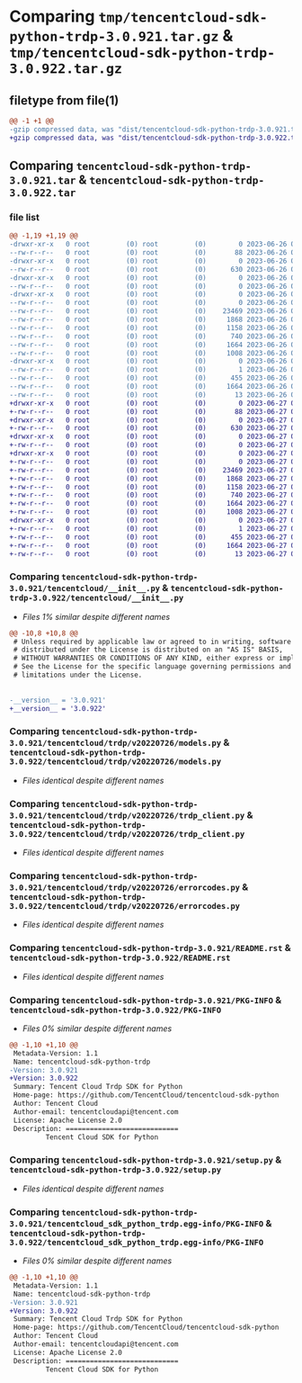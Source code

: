 # Comparing `tmp/tencentcloud-sdk-python-trdp-3.0.921.tar.gz` & `tmp/tencentcloud-sdk-python-trdp-3.0.922.tar.gz`

## filetype from file(1)

```diff
@@ -1 +1 @@
-gzip compressed data, was "dist/tencentcloud-sdk-python-trdp-3.0.921.tar", last modified: Mon Jun 26 00:35:56 2023, max compression
+gzip compressed data, was "dist/tencentcloud-sdk-python-trdp-3.0.922.tar", last modified: Tue Jun 27 00:36:17 2023, max compression
```

## Comparing `tencentcloud-sdk-python-trdp-3.0.921.tar` & `tencentcloud-sdk-python-trdp-3.0.922.tar`

### file list

```diff
@@ -1,19 +1,19 @@
-drwxr-xr-x   0 root         (0) root         (0)        0 2023-06-26 00:35:56.000000 tencentcloud-sdk-python-trdp-3.0.921/
--rw-r--r--   0 root         (0) root         (0)       88 2023-06-26 00:35:56.000000 tencentcloud-sdk-python-trdp-3.0.921/setup.cfg
-drwxr-xr-x   0 root         (0) root         (0)        0 2023-06-26 00:35:56.000000 tencentcloud-sdk-python-trdp-3.0.921/tencentcloud/
--rw-r--r--   0 root         (0) root         (0)      630 2023-06-26 00:35:56.000000 tencentcloud-sdk-python-trdp-3.0.921/tencentcloud/__init__.py
-drwxr-xr-x   0 root         (0) root         (0)        0 2023-06-26 00:35:56.000000 tencentcloud-sdk-python-trdp-3.0.921/tencentcloud/trdp/
--rw-r--r--   0 root         (0) root         (0)        0 2023-06-26 00:35:56.000000 tencentcloud-sdk-python-trdp-3.0.921/tencentcloud/trdp/__init__.py
-drwxr-xr-x   0 root         (0) root         (0)        0 2023-06-26 00:35:56.000000 tencentcloud-sdk-python-trdp-3.0.921/tencentcloud/trdp/v20220726/
--rw-r--r--   0 root         (0) root         (0)        0 2023-06-26 00:35:56.000000 tencentcloud-sdk-python-trdp-3.0.921/tencentcloud/trdp/v20220726/__init__.py
--rw-r--r--   0 root         (0) root         (0)    23469 2023-06-26 00:35:56.000000 tencentcloud-sdk-python-trdp-3.0.921/tencentcloud/trdp/v20220726/models.py
--rw-r--r--   0 root         (0) root         (0)     1868 2023-06-26 00:35:56.000000 tencentcloud-sdk-python-trdp-3.0.921/tencentcloud/trdp/v20220726/trdp_client.py
--rw-r--r--   0 root         (0) root         (0)     1158 2023-06-26 00:35:56.000000 tencentcloud-sdk-python-trdp-3.0.921/tencentcloud/trdp/v20220726/errorcodes.py
--rw-r--r--   0 root         (0) root         (0)      740 2023-06-26 00:35:56.000000 tencentcloud-sdk-python-trdp-3.0.921/README.rst
--rw-r--r--   0 root         (0) root         (0)     1664 2023-06-26 00:35:56.000000 tencentcloud-sdk-python-trdp-3.0.921/PKG-INFO
--rw-r--r--   0 root         (0) root         (0)     1008 2023-06-26 00:35:56.000000 tencentcloud-sdk-python-trdp-3.0.921/setup.py
-drwxr-xr-x   0 root         (0) root         (0)        0 2023-06-26 00:35:56.000000 tencentcloud-sdk-python-trdp-3.0.921/tencentcloud_sdk_python_trdp.egg-info/
--rw-r--r--   0 root         (0) root         (0)        1 2023-06-26 00:35:56.000000 tencentcloud-sdk-python-trdp-3.0.921/tencentcloud_sdk_python_trdp.egg-info/dependency_links.txt
--rw-r--r--   0 root         (0) root         (0)      455 2023-06-26 00:35:56.000000 tencentcloud-sdk-python-trdp-3.0.921/tencentcloud_sdk_python_trdp.egg-info/SOURCES.txt
--rw-r--r--   0 root         (0) root         (0)     1664 2023-06-26 00:35:56.000000 tencentcloud-sdk-python-trdp-3.0.921/tencentcloud_sdk_python_trdp.egg-info/PKG-INFO
--rw-r--r--   0 root         (0) root         (0)       13 2023-06-26 00:35:56.000000 tencentcloud-sdk-python-trdp-3.0.921/tencentcloud_sdk_python_trdp.egg-info/top_level.txt
+drwxr-xr-x   0 root         (0) root         (0)        0 2023-06-27 00:36:17.000000 tencentcloud-sdk-python-trdp-3.0.922/
+-rw-r--r--   0 root         (0) root         (0)       88 2023-06-27 00:36:17.000000 tencentcloud-sdk-python-trdp-3.0.922/setup.cfg
+drwxr-xr-x   0 root         (0) root         (0)        0 2023-06-27 00:36:17.000000 tencentcloud-sdk-python-trdp-3.0.922/tencentcloud/
+-rw-r--r--   0 root         (0) root         (0)      630 2023-06-27 00:36:17.000000 tencentcloud-sdk-python-trdp-3.0.922/tencentcloud/__init__.py
+drwxr-xr-x   0 root         (0) root         (0)        0 2023-06-27 00:36:17.000000 tencentcloud-sdk-python-trdp-3.0.922/tencentcloud/trdp/
+-rw-r--r--   0 root         (0) root         (0)        0 2023-06-27 00:36:17.000000 tencentcloud-sdk-python-trdp-3.0.922/tencentcloud/trdp/__init__.py
+drwxr-xr-x   0 root         (0) root         (0)        0 2023-06-27 00:36:17.000000 tencentcloud-sdk-python-trdp-3.0.922/tencentcloud/trdp/v20220726/
+-rw-r--r--   0 root         (0) root         (0)        0 2023-06-27 00:36:17.000000 tencentcloud-sdk-python-trdp-3.0.922/tencentcloud/trdp/v20220726/__init__.py
+-rw-r--r--   0 root         (0) root         (0)    23469 2023-06-27 00:36:17.000000 tencentcloud-sdk-python-trdp-3.0.922/tencentcloud/trdp/v20220726/models.py
+-rw-r--r--   0 root         (0) root         (0)     1868 2023-06-27 00:36:17.000000 tencentcloud-sdk-python-trdp-3.0.922/tencentcloud/trdp/v20220726/trdp_client.py
+-rw-r--r--   0 root         (0) root         (0)     1158 2023-06-27 00:36:17.000000 tencentcloud-sdk-python-trdp-3.0.922/tencentcloud/trdp/v20220726/errorcodes.py
+-rw-r--r--   0 root         (0) root         (0)      740 2023-06-27 00:36:17.000000 tencentcloud-sdk-python-trdp-3.0.922/README.rst
+-rw-r--r--   0 root         (0) root         (0)     1664 2023-06-27 00:36:17.000000 tencentcloud-sdk-python-trdp-3.0.922/PKG-INFO
+-rw-r--r--   0 root         (0) root         (0)     1008 2023-06-27 00:36:17.000000 tencentcloud-sdk-python-trdp-3.0.922/setup.py
+drwxr-xr-x   0 root         (0) root         (0)        0 2023-06-27 00:36:17.000000 tencentcloud-sdk-python-trdp-3.0.922/tencentcloud_sdk_python_trdp.egg-info/
+-rw-r--r--   0 root         (0) root         (0)        1 2023-06-27 00:36:17.000000 tencentcloud-sdk-python-trdp-3.0.922/tencentcloud_sdk_python_trdp.egg-info/dependency_links.txt
+-rw-r--r--   0 root         (0) root         (0)      455 2023-06-27 00:36:17.000000 tencentcloud-sdk-python-trdp-3.0.922/tencentcloud_sdk_python_trdp.egg-info/SOURCES.txt
+-rw-r--r--   0 root         (0) root         (0)     1664 2023-06-27 00:36:17.000000 tencentcloud-sdk-python-trdp-3.0.922/tencentcloud_sdk_python_trdp.egg-info/PKG-INFO
+-rw-r--r--   0 root         (0) root         (0)       13 2023-06-27 00:36:17.000000 tencentcloud-sdk-python-trdp-3.0.922/tencentcloud_sdk_python_trdp.egg-info/top_level.txt
```

### Comparing `tencentcloud-sdk-python-trdp-3.0.921/tencentcloud/__init__.py` & `tencentcloud-sdk-python-trdp-3.0.922/tencentcloud/__init__.py`

 * *Files 1% similar despite different names*

```diff
@@ -10,8 +10,8 @@
 # Unless required by applicable law or agreed to in writing, software
 # distributed under the License is distributed on an "AS IS" BASIS,
 # WITHOUT WARRANTIES OR CONDITIONS OF ANY KIND, either express or implied.
 # See the License for the specific language governing permissions and
 # limitations under the License.
 
 
-__version__ = '3.0.921'
+__version__ = '3.0.922'
```

### Comparing `tencentcloud-sdk-python-trdp-3.0.921/tencentcloud/trdp/v20220726/models.py` & `tencentcloud-sdk-python-trdp-3.0.922/tencentcloud/trdp/v20220726/models.py`

 * *Files identical despite different names*

### Comparing `tencentcloud-sdk-python-trdp-3.0.921/tencentcloud/trdp/v20220726/trdp_client.py` & `tencentcloud-sdk-python-trdp-3.0.922/tencentcloud/trdp/v20220726/trdp_client.py`

 * *Files identical despite different names*

### Comparing `tencentcloud-sdk-python-trdp-3.0.921/tencentcloud/trdp/v20220726/errorcodes.py` & `tencentcloud-sdk-python-trdp-3.0.922/tencentcloud/trdp/v20220726/errorcodes.py`

 * *Files identical despite different names*

### Comparing `tencentcloud-sdk-python-trdp-3.0.921/README.rst` & `tencentcloud-sdk-python-trdp-3.0.922/README.rst`

 * *Files identical despite different names*

### Comparing `tencentcloud-sdk-python-trdp-3.0.921/PKG-INFO` & `tencentcloud-sdk-python-trdp-3.0.922/PKG-INFO`

 * *Files 0% similar despite different names*

```diff
@@ -1,10 +1,10 @@
 Metadata-Version: 1.1
 Name: tencentcloud-sdk-python-trdp
-Version: 3.0.921
+Version: 3.0.922
 Summary: Tencent Cloud Trdp SDK for Python
 Home-page: https://github.com/TencentCloud/tencentcloud-sdk-python
 Author: Tencent Cloud
 Author-email: tencentcloudapi@tencent.com
 License: Apache License 2.0
 Description: ============================
         Tencent Cloud SDK for Python
```

### Comparing `tencentcloud-sdk-python-trdp-3.0.921/setup.py` & `tencentcloud-sdk-python-trdp-3.0.922/setup.py`

 * *Files identical despite different names*

### Comparing `tencentcloud-sdk-python-trdp-3.0.921/tencentcloud_sdk_python_trdp.egg-info/PKG-INFO` & `tencentcloud-sdk-python-trdp-3.0.922/tencentcloud_sdk_python_trdp.egg-info/PKG-INFO`

 * *Files 0% similar despite different names*

```diff
@@ -1,10 +1,10 @@
 Metadata-Version: 1.1
 Name: tencentcloud-sdk-python-trdp
-Version: 3.0.921
+Version: 3.0.922
 Summary: Tencent Cloud Trdp SDK for Python
 Home-page: https://github.com/TencentCloud/tencentcloud-sdk-python
 Author: Tencent Cloud
 Author-email: tencentcloudapi@tencent.com
 License: Apache License 2.0
 Description: ============================
         Tencent Cloud SDK for Python
```


